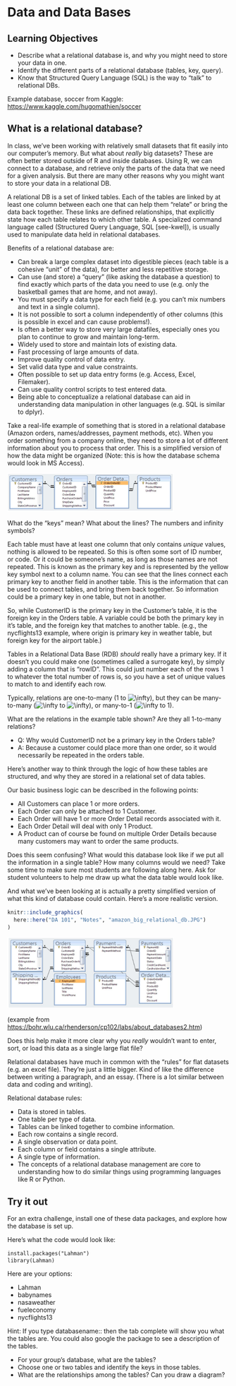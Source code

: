 Data and Data Bases
================

## Learning Objectives

-   Describe what a relational database is, and why you might need to
    store your data in one.
-   Identify the different parts of a relational database (tables, key,
    query).
-   Know that Structured Query Language (SQL) is the way to “talk” to
    relational DBs.

Example database, soccer from Kaggle:
<https://www.kaggle.com/hugomathien/soccer>

## What is a relational database?

In class, we’ve been working with relatively small datasets that fit
easily into our computer’s memory. But what about *really* big datasets?
These are often better stored outside of R and inside databases. Using
R, we can connect to a database, and retrieve only the parts of the data
that we need for a given analysis. But there are many other reasons why
you might want to store your data in a relational DB.

A relational DB is a set of linked tables. Each of the tables are linked
by at least one column between each one that can help them “relate” or
bring the data back together. These links are defined relationships,
that explicitly state how each table relates to which other table. A
specialized command language called (Structured Query Language, SQL
\[see-kwel\]), is usually used to manipulate data held in relational
databases.

Benefits of a relational database are:

-   Can break a large complex dataset into digestible pieces (each table
    is a cohesive “unit” of the data), for better and less repetitive
    storage.
-   Can use (and store) a “query” (like asking the database a question)
    to find exactly which parts of the data you need to use (e.g. only
    the basketball games that are home, and not away).
-   You must specify a data type for each field (e.g. you can’t mix
    numbers and text in a single column).
-   It is not possible to sort a column independently of other columns
    (this is possible in excel and can cause problems!).
-   Is often a better way to store very large datafiles, especially ones
    you plan to continue to grow and maintain long-term.
-   Widely used to store and maintain lots of existing data.
-   Fast processing of large amounts of data.
-   Improve quality control of data entry.
-   Set valid data type and value constraints.
-   Often possible to set up data entry forms (e.g. Access, Excel,
    Filemaker).
-   Can use quality control scripts to test entered data.
-   Being able to conceptualize a relational database can aid in
    understanding data manipulation in other languages (e.g. SQL is
    similar to dplyr).

Take a real-life example of something that is stored in a relational
database (Amazon orders, names/addresses, payment methods, etc). When
you order something from a company online, they need to store a lot of
different information about you to process that order. This is a
simplified version of how the data might be organized (Note: this is how
the database schema would look in MS Access).

<img src="amazon_relational_db.JPG" width="75%" />

What do the “keys” mean? What about the lines? The numbers and infinity
symbols?

Each table must have at least one column that only contains *unique*
values, nothing is allowed to be repeated. So this is often some sort of
ID number, or code. Or it could be someone’s name, as long as those
names are not repeated. This is known as the primary key and is
represented by the yellow key symbol next to a column name. You can see
that the lines connect each primary key to another field in another
table. This is the information that can be used to connect tables, and
bring them back together. So information could be a primary key in one
table, but not in another.

So, while CustomerID is the primary key in the Customer’s table, it is
the foreign key in the Orders table. A variable could be both the
primary key in it’s table, and the foreign key that matches to another
table. (e.g., the nycflights13 example, where origin is primary key in
weather table, but foreign key for the airport table.)

Tables in a Relational Data Base (RDB) *should* really have a primary
key. If it doesn’t you could make one (sometimes called a surrogate
key), by simply adding a column that is “rowID”. This could just number
each of the rows 1 to whatever the total number of rows is, so you have
a set of unique values to match to and identify each row.

Typically, relations are one-to-many (1 to
![\\infty](https://latex.codecogs.com/png.image?%5Cdpi%7B110%7D&space;%5Cbg_white&space;%5Cinfty "\infty")),
but they can be many-to-many
(![\\infty](https://latex.codecogs.com/png.image?%5Cdpi%7B110%7D&space;%5Cbg_white&space;%5Cinfty "\infty")
to
![\\infty](https://latex.codecogs.com/png.image?%5Cdpi%7B110%7D&space;%5Cbg_white&space;%5Cinfty "\infty")),
or many-to-1
(![\\infty](https://latex.codecogs.com/png.image?%5Cdpi%7B110%7D&space;%5Cbg_white&space;%5Cinfty "\infty")
to 1).

What are the relations in the example table shown? Are they all
1-to-many relations?

-   Q: Why would CustomerID not be a primary key in the Orders table?
-   A: Because a customer could place more than one order, so it would
    necessarily be repeated in the orders table.

Here’s another way to think through the logic of how these tables are
structured, and why they are stored in a relational set of data tables.

Our basic business logic can be described in the following points:

-   All Customers can place 1 or more orders.
-   Each Order can only be attached to 1 Customer.
-   Each Order will have 1 or more Order Detail records associated with
    it.
-   Each Order Detail will deal with only 1 Product.
-   A Product can of course be found on multiple Order Details because
    many customers may want to order the same products.

Does this seem confusing? What would this database look like if we put
all the information in a single table? How many columns would we need?
Take some time to make sure most students are following along here. Ask
for student volunteers to help me draw up what the data table would look
like.

And what we’ve been looking at is actually a pretty simplified version
of what this kind of database could contain. Here’s a more realistic
version.

``` r
knitr::include_graphics(
  here::here("DA 101", "Notes", "amazon_big_relational_db.JPG")
)
```

<img src="amazon_big_relational_db.JPG" width="75%" />

(example from
<https://bohr.wlu.ca/rhenderson/cp102/labs/about_databases2.htm>)

Does this help make it more clear why you *really* wouldn’t want to
enter, sort, or load this data as a single large flat file?

Relational databases have much in common with the “rules” for flat
datasets (e.g. an excel file). They’re just a little bigger. Kind of
like the difference between writing a paragraph, and an essay. (There is
a lot similar between data and coding and writing).

Relational database rules:

-   Data is stored in tables.
-   One table per type of data.
-   Tables can be linked together to combine information.
-   Each row contains a single record.
-   A single observation or data point.
-   Each column or field contains a single attribute.
-   A single type of information.
-   The concepts of a relational database management are core to
    understanding how to do similar things using programming languages
    like R or Python.

## Try it out

For an extra challenge, install one of these data packages, and explore
how the database is set up.

Here’s what the code would look like:

    install.packages("Lahman")
    library(Lahman)

Here are your options:

-   Lahman
-   babynames
-   nasaweather
-   fueleconomy
-   nycflights13

Hint: If you type databasename:: then the tab complete will show you
what the tables are. You could also google the package to see a
description of the tables.

-   For your group’s database, what are the tables?
-   Choose one or two tables and identify the keys in those tables.
-   What are the relationships among the tables? Can you draw a diagram?

